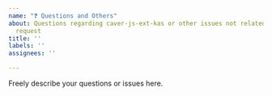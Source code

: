 ```yaml
---
name: "❓ Questions and Others"
about: Questions regarding caver-js-ext-kas or other issues not related to bug nor feature
  request
title: ''
labels: ''
assignees: ''

---
```


Freely describe your questions or issues here.

